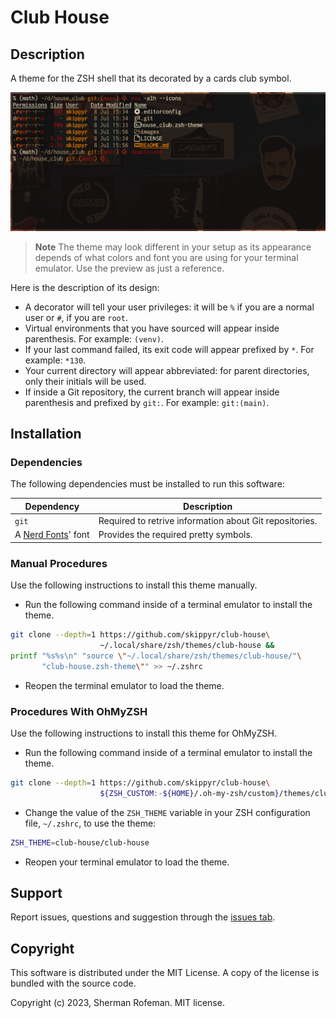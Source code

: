 # Club House

## Description

A theme for the ZSH shell that its decorated by a cards club symbol.

![](images/preview.png)

> **Note**
> The theme may look different in your setup as its appearance depends of what
> colors and font you are using for your terminal emulator. Use the preview as
> just a reference.

Here is the description of its design:
-	A decorator will tell your user privileges: it will be `%` if you are a
	normal user or `#`, if you are `root`.
-	Virtual environments that you have sourced will appear inside parenthesis.
	For example: `(venv)`.
-	If your last command failed, its exit code will appear prefixed by `*`. For
	example: `*130`.
-	Your current directory will appear abbreviated: for parent directories, only
	their initials will be used.
-	If inside a Git repository, the current branch will appear inside
	parenthesis and prefixed by `git:`. For example: `git:(main)`.

## Installation

### Dependencies

The following dependencies must be installed to run this software:

| Dependency | Description |
|-|-|
| `git` | Required to retrive information about Git repositories. |
| A [Nerd Fonts](https://github.com/ryanoasis/nerd-fonts/releases)' font | Provides the required pretty symbols. |

### Manual Procedures

Use the following instructions to install this theme manually.

-	Run the following command inside of a terminal emulator to install the theme.
```bash
git clone --depth=1 https://github.com/skippyr/club-house\
                    ~/.local/share/zsh/themes/club-house &&
printf "%s%s\n" "source \"~/.local/share/zsh/themes/club-house/"\
       "club-house.zsh-theme\"" >> ~/.zshrc
```

-	Reopen the terminal emulator to load the theme.

### Procedures With OhMyZSH

Use the following instructions to install this theme for OhMyZSH.

-	Run the following command inside of a terminal emulator to install the theme.

```bash
git clone --depth=1 https://github.com/skippyr/club-house\
                    ${ZSH_CUSTOM:-${HOME}/.oh-my-zsh/custom}/themes/club-house
```

-	Change the value of the `ZSH_THEME` variable in your ZSH configuration file,
	`~/.zshrc`, to use the theme:

```bash
ZSH_THEME=club-house/club-house
```

-	Reopen your terminal emulator to load the theme.

## Support

Report issues, questions and suggestion through the [issues tab](https://github.com/skippyr/club-house).

## Copyright

This software is distributed under the MIT License. A copy of the license is
bundled with the source code.

Copyright (c) 2023, Sherman Rofeman. MIT license.
